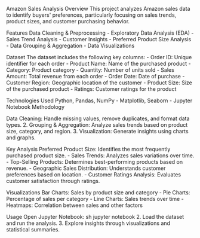 Amazon Sales Analysis
Overview
This project analyzes Amazon sales data to identify buyers' preferences, particularly focusing on sales trends, product sizes, and customer purchasing behavior.

Features
Data Cleaning & Preprocessing - Exploratory Data Analysis (EDA) - Sales Trend Analysis - Customer Insights - Preferred Product Size Analysis - Data Grouping & Aggregation - Data Visualizations

Dataset
The dataset includes the following key columns: - Order ID: Unique identifier for each order - Product Name: Name of the purchased product - Category: Product category - Quantity: Number of units sold - Sales Amount: Total revenue from each order - Order Date: Date of purchase - Customer Region: Geographic location of the customer - Product Size: Size of the purchased product - Ratings: Customer ratings for the product

Technologies Used
Python, Pandas, NumPy - Matplotlib, Seaborn - Jupyter Notebook
Methodology

Data Cleaning: Handle missing values, remove duplicates, and format data types. 2. Grouping & Aggregation: Analyze sales trends based on product size, category, and region. 3. Visualization: Generate insights using charts and graphs.

Key Analysis
Preferred Product Size: Identifies the most frequently purchased product size. - Sales Trends: Analyzes sales variations over time. - Top-Selling Products: Determines best-performing products based on revenue. - Geographic Sales Distribution: Understands customer preferences based on location. - Customer Ratings Analysis: Evaluates customer satisfaction through ratings.

Visualizations
Bar Charts: Sales by product size and category - Pie Charts: Percentage of sales per category - Line Charts: Sales trends over time - Heatmaps: Correlation between sales and other factors

Usage
Open Jupyter Notebook: sh jupyter notebook  2. Load the dataset and run the analysis. 3. Explore insights through visualizations and statistical summaries.
